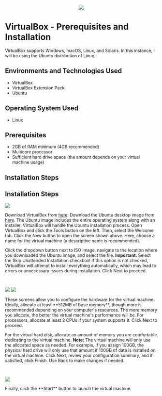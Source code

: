 <p align="center">
<img src="https://i.imgur.com/Aja9D5E.jpeg" />
</p>


<h1>VirtualBox - Prerequisites and Installation</h1>
VirtualBox supports Windows, macOS, Linux, and Solaris. In this instance, I will be using the Ubunto distribution of Linux. <br />


<h2>Environments and Technologies Used</h2>

- VirtualBox
- VirtualBox Extension Pack
- Ubuntu

<h2>Operating System Used</h2>

- Linux</b> 

<h2>Prerequisites</h2>

- 2GB of RAM minimum (4GB recommended)
- Multicore processor
- Sufficient hard drive space (the amount depends on your virtual machine usage)

<h2>Installation Steps</h2>



<h2>Installation Steps</h2> <p> <img src="https://i.imgur.com/L946ZHg.png" /> </p> <p> Download VirtualBox from <a href="https://www.virtualbox.org/wiki/Downloads">here</a>. Download the Ubuntu desktop image from <a href="https://ubuntu.com/download/desktop">here</a>. The Ubuntu image includes the entire operating system along with an installer. VirtualBox will handle the Ubuntu installation process.
Open VirtualBox and click the Tools button on the left. Then, select the Welcome tab. Click the New button to open the screen shown above. Here, choose a name for the virtual machine (a descriptive name is recommended).

Click the dropdown button next to ISO Image, navigate to the location where you downloaded the Ubuntu image, and select the file.
<b>Important:</b> Select the Skip Unattended Installation checkbox! If this option is not checked, VirtualBox will attempt to install everything automatically, which may lead to errors or unnecessary issues during installation. Click Next to proceed.

</p> <br /> <p> <img src="https://i.imgur.com/15Jnjqr.png" "/> <img src="https://i.imgur.com/aRfOK9o.png" /> </p> <p> These screens allow you to configure the hardware for the virtual machine. Ideally, allocate at least **512MB of base memory**, though more is recommended depending on your computer's resources. The more memory you allocate, the better the virtual machine's performance will be.
For processors, allocate at least 2 CPUs if your system supports it. Click Next to proceed.

For the virtual hard disk, allocate an amount of memory you are comfortable dedicating to the virtual machine. <b>Note:</b> The virtual machine will only use the allocated space as needed. For example, if you assign 100GB, the physical hard drive will only use that amount if 100GB of data is installed on the virtual machine. Click Next, review your configuration summary, and if satisfied, click Finish. Use Back to make changes if needed.

</p> <br /> <p> <img src="https://i.imgur.com/M7zeB2F.png" /> </p> <p> Finally, click the **Start** button to launch the virtual machine. </p> <br />

